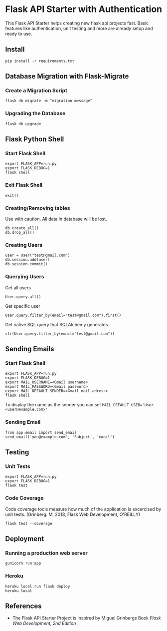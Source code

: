 # Flask API Starter with Authentication
This Flask API Starter helps creating new flask api projects fast.
Basic features like authentication, unit testing and more are already setup and ready to use.
## Install
    pip install -r requirements.txt

## Database Migration with Flask-Migrate

### Create a Migration Script
    flask db migrate -m "migration message"
    
### Upgrading the Database
    flask db upgrade
    
## Flask Python Shell

### Start Flask Shell
    export FLASK_APP=run.py
    export FLASK_DEBUG=1
    flask shell

### Exit Flask Shell
    exit()
    
### Creating/Removing tables
Use with caution. All data in database will be lost.

    db.create_all()
    db.drop_all()
    
### Creating Users
    user = User("test@gmail.com")
    db.session.add(user)
    db.session.commit()

### Querying Users
Get all users

    User.query.all()

Get specific user

    User.query.filter_by(email="test@gmail.com").first()

Get native SQL query that SQLAlchemy generates
    
    str(User.query.filter_by(email="test@gmail.com"))
    
## Sending Emails

### Start Flask Shell 
    export FLASK_APP=run.py
    export FLASK_DEBUG=1
    export MAIL_USERNAME=<Gmail username>
    export MAIL_PASSWORD=<Gmail password>
    export MAIL_DEFAULT_SENDER=<Gmail mail adress>
    flask shell
    
To display the name as the sender you can set ```MAIL_DEFAULT_USER='User <user@example.com>'```

### Sending Email
    from app.email import send_email
    send_email('you@example.com', 'Subject', 'email')
    
## Testing
### Unit Tests
    export FLASK_APP=run.py
    export FLASK_DEBUG=1
    flask test

### Code Coverage
Code coverage tools measure how much of the application is excercised by unit tests. (Grinberg. M, 2018, Flask Web Development, O'REILLY)

    flask test --coverage
    
## Deployment

### Running a production web server
    gunicorn run:app
    
### Heroku
    heroku local:run flask deploy
    heroku local
    
## References
* The Flask API Starter Project is inspired by Miguel Grinbergs Book _Flask Web Development, 2nd Edition_